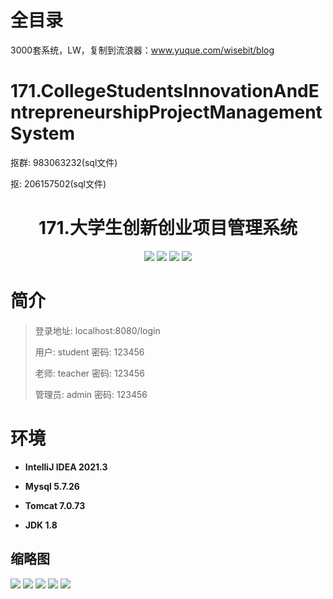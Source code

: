 # 全目录

3000套系统，LW，复制到流浪器：www.yuque.com/wisebit/blog

# 171.CollegeStudentsInnovationAndEntrepreneurshipProjectManagementSystem

<p>抠群: 983063232(sql文件)</p>
<p>抠: 206157502(sql文件)</p>

<p><h1 align="center">171.大学生创新创业项目管理系统</h1></p>


<p align="center">
	<img src="https://img.shields.io/badge/jdk-1.8-orange.svg"/>
    <img src="https://img.shields.io/badge/spring-5.x-lightgrey.svg"/>
    <img src="https://img.shields.io/badge/springmvc-3.x-blue.svg"/>
    <img src="https://img.shields.io/badge/mybatis-5.x-yellow.svg"/>
</p>

# 简介
>
> 

> 登录地址: localhost:8080/login
>
> 用户: student 密码: 123456
>
> 老师: teacher 密码: 123456
> 
> 管理员: admin   密码: 123456
>

# 环境

- <b>IntelliJ IDEA 2021.3</b>

- <b>Mysql 5.7.26</b>

- <b>Tomcat 7.0.73</b>

- <b>JDK 1.8</b>




## 缩略图
![](https://bitwise.oss-cn-heyuan.aliyuncs.com/2024/9/10/07c93c7c-1d4d-4937-964d-0fead5a2e236.png)
![](https://bitwise.oss-cn-heyuan.aliyuncs.com/2024/9/10/1c575ebc-af37-4104-9e32-485b42553f01.png)
![](https://bitwise.oss-cn-heyuan.aliyuncs.com/2024/9/10/3ed38828-db9d-4181-b7c1-60f08a7bdcd9.png)
![](https://bitwise.oss-cn-heyuan.aliyuncs.com/2024/9/10/8ada339a-84e4-40c0-a2c8-73e142496b96.png)
![](https://bitwise.oss-cn-heyuan.aliyuncs.com/2024/9/10/25554779-d3f0-460f-945f-a951c42f1b6a.png)



